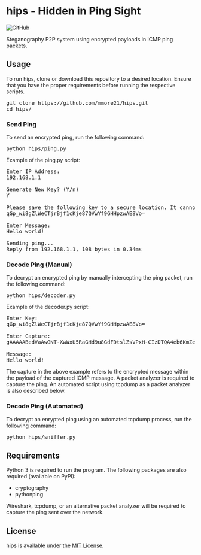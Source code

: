 # hips - Hidden in Ping Sight

![GitHub](https://img.shields.io/github/license/mmore21/hips)

Steganography P2P system using encrypted payloads in ICMP ping packets.

## Usage

To run hips, clone or download this repository to a desired location. Ensure that you have the proper requirements before running the respective scripts.

<pre>
git clone https://github.com/mmore21/hips.git
cd hips/
</pre>

### Send Ping

To send an encrypted ping, run the following command:

<pre>
python hips/ping.py
</pre>

Example of the ping.py script:

<pre>
Enter IP Address:
192.168.1.1

Generate New Key? (Y/n)
Y

Please save the following key to a secure location. It cannot be regenerated.
qGp_wi8gZlWeCTjrBjf1cKje87QVwYf9GHHpzwAE8Vo=

Enter Message:
Hello world!

Sending ping...
Reply from 192.168.1.1, 108 bytes in 0.34ms
</pre>

### Decode Ping (Manual)

To decrypt an encrypted ping by manually intercepting the ping packet, run the following command:

<pre>
python hips/decoder.py
</pre>

Example of the decoder.py script:

<pre>
Enter Key:
qGp_wi8gZlWeCTjrBjf1cKje87QVwYf9GHHpzwAE8Vo=

Enter Capture:
gAAAAABedVaAwGNT-XwWxU5RaGHd9u8GdFDtslZsVPxH-CIzDTQA4eb6KmZeJZAU72fBCoiUs9JUqc6ChxHCAnQtJJNzUd7txA==

Message:
Hello world!
</pre>

The capture in the above example refers to the encrypted message within the payload of the captured ICMP message. A packet analyzer is required to capture the ping. An automated script using tcpdump as a packet analyzer is also described below.

### Decode Ping (Automated)

To decrypt an enrypted ping using an automated tcpdump process, run the following command:

<pre>
python hips/sniffer.py
</pre>

## Requirements

Python 3 is required to run the program. The following packages are also required (available on PyPI):

* cryptography
* pythonping

Wireshark, tcpdump, or an alternative packet analyzer will be required to capture the ping sent over the network.

## License

hips is available under the [MIT License](https://github.com/mmore21/hips/blob/master/LICENSE).


